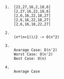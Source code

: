     1.  [22,27,16,2,18,6] 
        [2,27,16,22,18,6] 
        [2,6,16,22,18,27] 
        [2,6,16,22,18,27] 
        [2,6,16,18,22,27]

    2.
        (n*(n+1))/2 -> O(n^2)

    3. 
        Avarage Case: O(n'2)
        Worst Case: O(n'2)
        Best Case: O(n)   

    4. 
        Average Case    